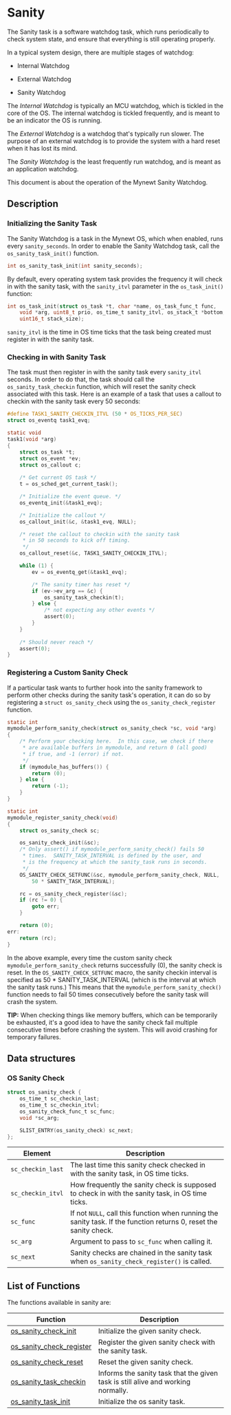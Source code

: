# Sanity

The Sanity task is a software watchdog task, which runs periodically to check
system state, and ensure that everything is still operating properly.

In a typical system design, there are multiple stages of watchdog: 

* Internal Watchdog

* External Watchdog 

* Sanity Watchdog 

The _Internal Watchdog_ is typically an MCU watchdog, which is tickled in 
the core of the OS.  The internal watchdog is tickled frequently, and is 
meant to be an indicator the OS is running.

The _External Watchdog_ is a watchdog that's typically run slower.  The 
purpose of an external watchdog is to provide the system with a hard reset
when it has lost its mind.  

The _Sanity Watchdog_ is the least frequently run watchdog, and is meant as 
an application watchdog.  

This document is about the operation of the Mynewt Sanity Watchdog.

## Description

### Initializing the Sanity Task

The Sanity Watchdog is a task in the Mynewt OS, which when enabled, runs 
every `sanity_seconds`.  In order to enable the Sanity Watchdog task, 
call the `os_sanity_task_init()` function.

```c
int os_sanity_task_init(int sanity_seconds);
```

By default, every operating system task provides the frequency it will 
check in with the sanity task, with the `sanity_itvl` parameter in the 
`os_task_init()` function:

```c
int os_task_init(struct os_task *t, char *name, os_task_func_t func, 
    void *arg, uint8_t prio, os_time_t sanity_itvl, os_stack_t *bottom,
    uint16_t stack_size);
```

`sanity_itvl` is the time in OS time ticks that the task being created 
must register in with the sanity task.  

### Checking in with Sanity Task

The task must then register in with the sanity task every `sanity_itvl` 
seconds.  In order to do that, the task should call the `os_sanity_task_checkin`
function, which will reset the sanity check associated with this task.
Here is an example of a task that uses a callout to checkin with the 
sanity task every 50 seconds:

```c
#define TASK1_SANITY_CHECKIN_ITVL (50 * OS_TICKS_PER_SEC) 
struct os_eventq task1_evq;

static void
task1(void *arg)
{
    struct os_task *t;
    struct os_event *ev;
    struct os_callout c;
    
    /* Get current OS task */
    t = os_sched_get_current_task();

    /* Initialize the event queue. */
    os_eventq_init(&task1_evq);

    /* Initialize the callout */
    os_callout_init(&c, &task1_evq, NULL);

    /* reset the callout to checkin with the sanity task 
     * in 50 seconds to kick off timing.
     */
    os_callout_reset(&c, TASK1_SANITY_CHECKIN_ITVL);

    while (1) {
        ev = os_eventq_get(&task1_evq);

        /* The sanity timer has reset */
        if (ev->ev_arg == &c) {
            os_sanity_task_checkin(t);
        } else {
            /* not expecting any other events */
            assert(0);
        }
    }
    
    /* Should never reach */
    assert(0);
}
```

### Registering a Custom Sanity Check

If a particular task wants to further hook into the sanity framework to 
perform other checks during the sanity task's operation, it can do so by
registering a `struct os_sanity_check` using the `os_sanity_check_register`
function.

```c
static int 
mymodule_perform_sanity_check(struct os_sanity_check *sc, void *arg)
{
    /* Perform your checking here.  In this case, we check if there 
     * are available buffers in mymodule, and return 0 (all good)
     * if true, and -1 (error) if not.
     */
    if (mymodule_has_buffers()) {
        return (0);
    } else {
        return (-1);
    }
}

static int 
mymodule_register_sanity_check(void)
{
    struct os_sanity_check sc;

    os_sanity_check_init(&sc);
    /* Only assert() if mymodule_perform_sanity_check() fails 50 
     * times.  SANITY_TASK_INTERVAL is defined by the user, and 
     * is the frequency at which the sanity_task runs in seconds.
     */
    OS_SANITY_CHECK_SETFUNC(&sc, mymodule_perform_sanity_check, NULL, 
        50 * SANITY_TASK_INTERVAL);

    rc = os_sanity_check_register(&sc);
    if (rc != 0) {
        goto err;
    } 

    return (0);
err:
    return (rc);
}
```

In the above example, every time the custom sanity check 
`mymodule_perform_sanity_check` returns successfully (0), 
the sanity check is reset.  In the `OS_SANITY_CHECK_SETFUNC` macro,
the sanity checkin interval is specified as 50 * SANITY_TASK_INTERVAL 
(which is the interval at which the sanity task runs.)  This means 
that the `mymodule_perform_sanity_check()` function needs to fail
50 times consecutively before the sanity task will crash the system.

**TIP:**  When checking things like memory buffers, which can be temporarily 
be exhausted, it's a good idea to have the sanity check fail multiple 
consecutive times before crashing the system.  This will avoid crashing
for temporary failures.

## Data structures

### OS Sanity Check 

```c
struct os_sanity_check {
    os_time_t sc_checkin_last;
    os_time_t sc_checkin_itvl;
    os_sanity_check_func_t sc_func;
    void *sc_arg; 

    SLIST_ENTRY(os_sanity_check) sc_next;
};
```


| **Element** | **Description** |
|-----------|-------------|
| `sc_checkin_last` | The last time this sanity check checked in with the sanity task, in OS time ticks. |
| `sc_checkin_itvl` | How frequently the sanity check is supposed to check in with the sanity task, in OS time ticks. |
| `sc_func` | If not `NULL`, call this function when running the sanity task.  If the function returns 0, reset the sanity check. |
| `sc_arg` | Argument to pass to `sc_func` when calling it. |
| `sc_next` | Sanity checks are chained in the sanity task when `os_sanity_check_register()` is called. |


## List of Functions

The functions available in sanity are:

| **Function** | **Description** |
|-----------|-------------|
| [os_sanity_check_init](os_sanity_check_init.md) | Initialize the given sanity check. |
| [os_sanity_check_register](os_sanity_check_register.md) | Register the given sanity check with the sanity task. |
| [os_sanity_check_reset](os_sanity_check_reset.md) | Reset the given sanity check. |
| [os_sanity_task_checkin](os_sanity_task_checkin.md) | Informs the sanity task that the given task is still alive and working normally. |
| [os_sanity_task_init](os_sanity_task_init.md) | Initialize the os sanity task. |
